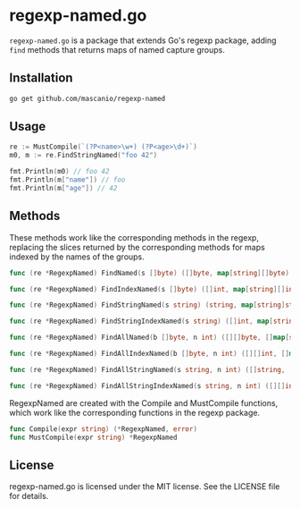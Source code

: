 # regexp-named.go

`regexp-named.go` is a package that extends Go's regexp package, adding `find` methods that returns maps of named capture groups.

## Installation

```bash
go get github.com/mascanio/regexp-named
```

## Usage

```go
re := MustCompile(`(?P<name>\w+) (?P<age>\d+)`)
m0, m := re.FindStringNamed("foo 42")

fmt.Println(m0) // foo 42
fmt.Println(m["name"]) // foo
fmt.Println(m["age"]) // 42
```

## Methods
These methods work like the corresponding methods in the regexp, replacing the slices returned by the corresponding methods for maps indexed by the names of the groups.

```go
func (re *RegexpNamed) FindNamed(s []byte) ([]byte, map[string][]byte)

func (re *RegexpNamed) FindIndexNamed(s []byte) ([]int, map[string][]int)

func (re *RegexpNamed) FindStringNamed(s string) (string, map[string]string)

func (re *RegexpNamed) FindStringIndexNamed(s string) ([]int, map[string][]int)

func (re *RegexpNamed) FindAllNamed(b []byte, n int) ([][]byte, []map[string][]byte)

func (re *RegexpNamed) FindAllIndexNamed(b []byte, n int) ([][]int, []map[string][]int)

func (re *RegexpNamed) FindAllStringNamed(s string, n int) ([]string, []map[string]string)

func (re *RegexpNamed) FindAllStringIndexNamed(s string, n int) ([][]int, []map[string][]int)
```

RegexpNamed are created with the Compile and MustCompile functions, which work like the corresponding functions in the regexp package.

```go
func Compile(expr string) (*RegexpNamed, error)
func MustCompile(expr string) *RegexpNamed
```

## License
regexp-named.go is licensed under the MIT license. See the LICENSE file for details.
